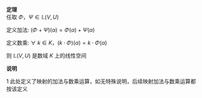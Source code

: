 **定理**  
任取 $\Phi，\Psi\in\mathbb L(V,U)$   
  
定义加法:  $(\Phi+\Psi)(\alpha)=\Phi(\alpha)+\Psi(\alpha)$   
  
定义数乘:  $\forall\ k\in K，(k\cdot\Phi)(\alpha)=k\cdot\Phi(\alpha)$   
  
则 $\mathbb L(V,U)$ 是数域 $K$ 上的线性空间  
  
**说明**  
  
1 此处定义了映射的加法与数乘运算，如无特殊说明，后续映射加法与数乘运算都按该定义  

